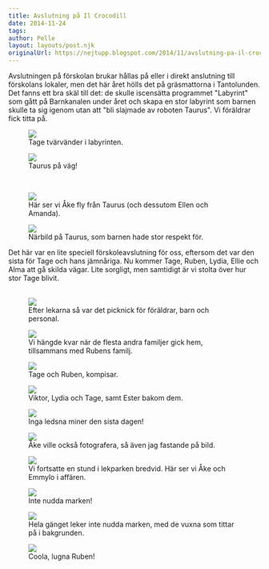 ```yaml
---
title: Avslutning på Il Crocodill
date: 2014-11-24
tags: 	
author: Pelle
layout: layouts/post.njk
originalUrl: https://nejtupp.blogspot.com/2014/11/avslutning-pa-il-crocodill.html
---
```


Avslutningen på förskolan brukar hållas på eller i direkt anslutning till förskolans lokaler, men det här året hölls det på gräsmattorna i Tantolunden. Det fanns ett bra skäl till det: de skulle iscensätta programmet "Labyrint" som gått på Barnkanalen under året och skapa en stor labyrint som barnen skulle ta sig igenom utan att "bli slajmade av roboten Taurus". Vi föräldrar fick titta på.</div>

<figure>
	<img src="../../../../img/Avslutning%2BIl%2BCrocodill-PERK7960.jpg">
	<figcaption>Tage tvärvänder i labyrinten.</figcaption>
</figure>

<figure>
	<img src="../../../../img/Avslutning%2BIl%2BCrocodill-PERK7961.jpg">
	<figcaption>Taurus på väg!</figcaption>
</figure><br>

<figure>
	<img src="../../../../img/Avslutning%2BIl%2BCrocodill-PERK7975.jpg">
	<figcaption>Här ser vi Åke fly från Taurus (och dessutom Ellen och Amanda).</figcaption>
</figure>

<figure>
	<img src="../../../../img/Avslutning%2BIl%2BCrocodill-PERK7977.jpg">
	<figcaption>Närbild på Taurus, som barnen hade stor respekt för.</figcaption>
</figure>Det här var en lite speciell förskoleavslutning för oss, eftersom det var den sista för Tage och hans jämnåriga. Nu kommer Tage, Ruben, Lydia, Ellie och Alma att gå skilda vägar. Lite sorgligt, men samtidigt är vi stolta över hur stor Tage blivit.<br><br>

<figure>
	<img src="../../../../img/Avslutning%2BIl%2BCrocodill-PERK7991.jpg">
	<figcaption>Efter lekarna så var det picknick för föräldrar, barn och personal.</figcaption>
</figure>

<figure>
	<img src="../../../../img/Avslutning%2BIl%2BCrocodill-PERK8035.jpg">
	<figcaption>Vi hängde kvar när de flesta andra familjer gick hem, tillsammans med Rubens familj.</figcaption>
</figure>

<figure>
	<img src="../../../../img/Avslutning%2BIl%2BCrocodill-PERK8038.jpg">
	<figcaption>Tage och Ruben, kompisar.</figcaption>
</figure>

<figure>
	<img src="../../../../img/Avslutning%2BIl%2BCrocodill-PERK8049.jpg">
	<figcaption>Viktor, Lydia och Tage, samt Ester bakom dem.</figcaption>
</figure>

<figure>
	<img src="../../../../img/Avslutning%2BIl%2BCrocodill-PERK8052.jpg">
	<figcaption>Inga ledsna miner den sista dagen!</figcaption>
</figure>

<figure>
	<img src="../../../../img/Avslutning%2BIl%2BCrocodill-PERK8084.jpg">
	<figcaption>Åke ville också fotografera, så även jag fastande på bild.</figcaption>
</figure>

<figure>
	<img src="../../../../img/Avslutning%2BIl%2BCrocodill-PERK8093.jpg">
	<figcaption>Vi fortsatte en stund i lekparken bredvid. Här ser vi Åke och Emmylo i affären.</figcaption>
</figure>

<figure>
	<img src="../../../../img/Avslutning%2BIl%2BCrocodill-PERK8103.jpg">
	<figcaption>Inte nudda marken!</figcaption>
</figure>

<figure>
	<img src="../../../../img/Avslutning%2BIl%2BCrocodill-PERK8112.jpg">
	<figcaption>Hela gänget leker inte nudda marken, med de vuxna som tittar på i bakgrunden.</figcaption>
</figure>

<figure>
	<img src="../../../../img/Avslutning%2BIl%2BCrocodill-PERK8123.jpg">
	<figcaption>Coola, lugna Ruben!</figcaption>
</figure>
